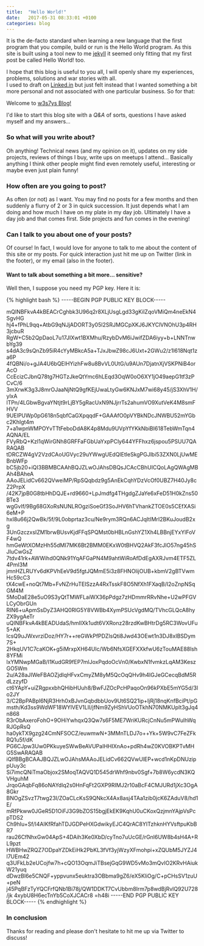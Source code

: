 ```yaml
---
title:  "Hello World!"
date:   2017-05-31 08:33:01 +0100
categories: blog
---
```

It is the de-facto standard when learning a new language that the first program
that you compile, build or run is the Hello World program.  As this site is built
using a tool new to me [jekyll](https://jekyllrb.com) it seemed only fitting
that my first post be called Hello World! too.  

I hope that this blog is useful to you all, I will openly share my
experiences, problems, solutions and war stories with all.  
I used to draft on [Linked.in](https://linked.in) but just felt instead that I
wanted something a bit more personal and not associated with one particular business.
So for that:

Welcome to [w3s7ys Blog!]({{site.baseurl}})


I'd like to start this blog site with a *Q&A* of sorts,
questions I have asked myself and  my answers...

### So what will you write about?
Oh anything!  Technical news (and my opinion on it), updates on my side projects,
reviews of things I buy, write ups on meetups I attend...
Basically anything I think other people might find even remotely useful,
interesting or maybe even just plain funny!

### How often are you going to post?
As often (or not) as I want.  You may find no posts for a few months and then
suddenly a flurry of 2 or 3 in quick succession.  It just depends what I am
doing and how much I have on my plate in my day job.  Ultimately I have a day
job and that comes first.  Side projects and fun comes in the evening!

### Can I talk to you about one of your posts?
Of course!  In fact, I would love for anyone to talk to me about the content
of this site or my posts.  For quick interaction just hit me up on Twitter
(link in the footer), or my email (also in the footer).  

#### Want to talk about something a bit more... sensitive?
Well then, I suppose you need my PGP key.  Here it is:

{% highlight bash %}
-----BEGIN PGP PUBLIC KEY BLOCK-----

mQINBFkvA4kBEACrCghbk3U96q2r8XLjUsgLgd33gKilZqoVMiQm4neEkN4SgvHG
hj4+fPhL9qq+AtbG9qNJjADORT3y05l2SRJMGCpXKJ6JKYClVNOhU3p4RH3jcbuR
RgW+C5b2QpDaoL7u17JIXwt1BXMhu/RzybDvM6iJwifZDA6iyy+b+LNNTnwbYg39
s4dA3c9sQnZb95iR4cYyMBkcA5a+TJxJbwZ98cJ6Uxt+2GWu2/z1l618Nqt1za6P
4fQBNi/o+gJA4U6bQElHYizhFw8u8BvVL0UtG/u9AUn7DjatnXjVSKPNiB4orAcO
CcEcizCJbnQ78tg7HGTzJkeQtYmc6hLEqd3OqW0oO6XY1jO49aepG1tf3zPCvC/6
3mXrwK3g3J8mrOJaaNjNtQ9gfKEjUwaLtyGw6KNJxM7wi68y45/jS3XhV1H/ylxA
lTPn/4LGbwBgvaYNtjt9rLjBY5gRacUxN9NJjrrTs2ahumVO9XutVeK4M8smFHVV
9UElPUWp0pG618n5qbfCaGXpqqdF+GAAAfO0pVYBkNDcJNWBU52mYGbc2KhIgt4m
7+a1wpnWMPOYvTTtFeboDdA8K4p8Mdu9UVpYfYKkNbiBI618TebWmTqn4AQNA/EL
FVyRbQ+KzI1qWirGNh8GRFFaFGbUaYxpPCly644YFFhxz6jspou5PSUU7QARAQAB
tDRCZW4gV2VzdCAoUGVyc29uYWwgUEdQIEtleSkgPGJlbi53ZXN0LjUwMEBnbWFp
bC5jb20+iQI3BBMBCAAhBQJZLwOJAhsDBQsJCAcCBhUICQoLAgQWAgMBAh4BAheA
AAoJELidCv662QVweiMP/RpSQqbdz9g5AnEkCqhYDzVcOf0UBZ7H40Jy8cZ2PrpX
/42K7jpB0G8tbHhDQJE+rd9660+LpJmdfg4THgdgZJaYe6xFeD51H0kZns50BTe3
wgGvIf/9Bg68GXoRsNUNLROgziSoeGf3SoJHV6hTVhankZTOE0s5CEfXASi6eM+P
hxI8u66j2QwBk/5f/9L0obprtaz3cu/Ne9rym3RQn6ACJqItIMrI2BKuJoudB2xg
3UnGzczxsIZM1brwBUsvKjdFFqSPQMst0bHBLnGshYZ1Xh4LBBnjEYxYlFoVF4wQ
hmGeWtXOMzHh55dMI7MK6Bt2BMM0EKxW0tBHVQ2AkF3fcJlO57ng45hSJIuCwGsZ
7tdv41rk+AWWihd0QNk91YqAFGaPN4M9ahtWiRoAfDdEgAXRJvm4ETF5ZL4PmI3M
jmnHZLRUYv6dKPVhEeV9d5fgtJQMmE5i3z8FHNOlijOUB+kbmV2gBTVwmHc59cC3
tX4cwE+noQt7Mb+FvNZrHuTEISzzA4RxTsskF8O5NfXh1FXaqB/I2oZnpNSqGM4M
5MoDaE28e5uO9S3yQtTMWFLaiWX36pPdgz7zHDmmrRRvNhe+U2wPFGVLCyObrGUn
RIN6+uApmSsDyZ3AHQ0RlG5Y8VWBb4XymPSUcVgdMQ/TVhcGLQcA8hyZX9ygAeTr
uQINBFkvA4kBEADUdaS/hmIIXk1udt6VXRonz28rzdKwBHtrDg5RC3WovUFu5+AK
lcsQ9uJWxvrziDoz/HY7r++reGWkPfPDZlsQti8Jwd43OEwt1n3DJ8xIBSDym7S+
2HkqUV1C7caKOK+g5iMrxpXH64UIc/Wb6NfsXGEFXXkfwU6zTouMAE88lsh8YFMi
lxYMNwpMGaB/I1KudGR9fEP7mlJoxPqdoOcVn0/KwbxN1fvmkzLqAM3KeszGO5Wm
2u/A28aJIWeFBAOZjdIqHFvxCmyZM8yM5QcOqQHv9h4IGJeGCecqBdM5RdLzzyfD
ct6YApY+uiZRgpxxbhQHibHUuh8/BwFJZOcPcHPaqoOn96kPXbE5mYG5d/3lo2JY
3/C2BpPABpl6NjR3Hrh0xBJvnGqbdbbUov9Ut6SQ21ip+IjRj18nqKnfBciPt/pG
msth/Kd3ss9WdWF18WYlVEV1LII/jfNm9ZyHShVUoOTkhN70NMKUpIt3gJq4n868
R3rObAxeroFohO+9OHiYwhqxQ3Qw7s6F5ME7WriKURcjCnNu5mPWulhWqRJGpRsQ
ha0ykTX9gzg24CmNFSOCZ/euwmwN+3MMnTLDJ7o++Yk+5W9vC7FeZFkRQ1u5f/dK
PG6CJpw3Uw0PKkuyeSWwBeAVUPaIHHIXnAo+pdRh4wZ0KVOBKPTvMHG5SwARAQAB
iQIfBBgBCAAJBQJZLwOJAhsMAAoJELidCv662QVwUlEP+wcd1nKpDNUzippUuy3c
Si7imcQNiTmaObjox2SMoqTAQVQ1D545drWhf9nbv0Sgf+7b8W6ycdN3KQVHguhM
JrqoGAqbFq86oNAYdlq2s0HnFqFt2GXP9RIMJ2r10aBcF4CMJURd1jXc3OgA8Gkr
BNOgZSvzT7twg23I/ZOaCLcKsS9QNkcX4Ax8asj4TAa1zib0jcK6ZAduV8/hd1E/
mRfPkww0JGeR5D1OiFJ3G9bZOS15bgjEkEK9KqhU0uCKoxQzjmnYAjpVsPcpTDS2
Ch9hIu+Sf/I4AlKfRfahTDJGDPeHXGdwikyEJC4QrAC8YITzhknHYVsftpuKbBR7
rau26CfNhxGw04ApS+4DAih3Ke0XbD/cyTno7uUcGE/rGnl6UW8b4sH4A+RL9pzt
HWBHwZRQZ7ODpaYZDkEiHk2PbKL3fVf3yjWzyXFmohpi+xZQUbM5JYZJ4l7UEm42
q3UFkLb2eUCojfw7h+cQO13OqmJiTBsejGqG9WD5vMo3mQvIO2KRvHAiukW21yuq
dDwzBl6e5CNQF+yppvunx5euktra3OBbma9gZ6/eX5KliOg/C+pCHsSV1zuU+peN
j45PqBFzTyYQCFrfQNb1Bi78j/QW1DDKT7CvUbbm8Irm7p8wdBjRvlQ92U728/jk
4xybU8H6ecTnYb5CoXJCACr8
=h48i
-----END PGP PUBLIC KEY BLOCK-----
{% endhighlight %}

### In conclusion
Thanks for reading and please don't hesitate to hit me up via Twitter to discuss!
